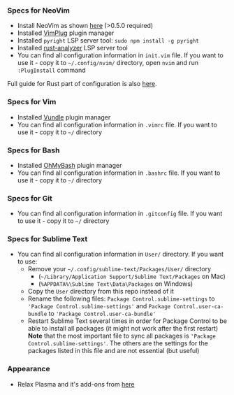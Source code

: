 ### Specs for NeoVim
- Install NeoVim as shown [here](https://thomasventurini.com/articles/install-neovim-05-in-ubuntu/) (>0.5.0 required)
- Installed [VimPlug](https://github.com/junegunn/vim-plug) plugin manager
- Installed `pyright` LSP server tool: `sudo npm install -g pyright`
- Installed [rust-analyzer](https://rust-analyzer.github.io/manual.html#rust-analyzer-language-server-binary) LSP server tool
- You can find all configuration information in `init.vim` file. If you want to use it - copy it to `~/.config/nvim/` directory, open `nvim` and run `:PlugInstall` command

Full guide for Rust part of configuration is also [here](https://sharksforarms.dev/posts/neovim-rust/).

### Specs for Vim
- Installed [Vundle](https://github.com/VundleVim/Vundle.vim) plugin manager
- You can find all configuration information in `.vimrc` file. If you want to use it - copy it to `~/` directory

### Specs for Bash
- Installed [OhMyBash](https://ohmybash.nntoan.com/) plugin manager
- You can find all configuration information in `.bashrc` file. If you want to use it - copy it to `~/` directory

### Specs for Git
- You can find all configuration information in `.gitconfig` file. If you want to use it - copy it to `~/` directory

### Specs for Sublime Text
- You can find all configuration information in `User/` directory. If you want to use:
  - Remove your `~/.config/sublime-text/Packages/User/` directory
    - (`~/Library/Application Support/Sublime Text/Packages` on Mac)
    - (`%APPDATA%\Sublime Text\Data\Packages` on Windows)
  - Copy the `User` directory from this repo instead of it
  - Rename the following files: `Package Control.sublime-settings` to `'Package Control.sublime-settings'` and `Package Control.user-ca-bundle` to `'Package Control.user-ca-bundle'`
  - Restart Sublime Text several times in order for Package Control to be able to install all packages (it might not work after the first restart)  
  __Note__ that the most important file to sync all packages is `'Package Control.sublime-settings'`. The others are the settings for the packages listed in this file and are not essential (but useful)

### Appearance
- Relax Plasma and it's add-ons from [here](https://store.kde.org/p/1687619/)

